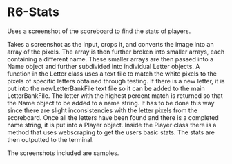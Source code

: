 # R6-Stats
Uses a screenshot of the scoreboard to find the stats of players.

Takes a screenshot as the input, crops it, and converts the image into an array of the pixels. The array is then further broken into smaller arrays, each containing a different name. These smaller arrays are then passed into a Name object and further subdivided into individual Letter objects. A function in the Letter class uses a text file to match the white pixels to the pixels of specific letters obtained through testing. If there is a new letter, it is put into the newLetterBankFile text file so it can be added to the main LetterBankFile. The letter with the highest percent match is returned so that the Name object to be added to a name string. It has to be done this way since there are slight inconsistencies with the letter pixels from the scoreboard. Once all the letters have been found and there is a completed name string, it is put into a Player object. Inside the Player class there is a method that uses webscraping to get the users basic stats. The stats are then outputted to the terminal.

The screenshots included are samples.
